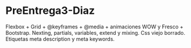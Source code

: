# PreEntrega3-Diaz
Flexbox + Grid + @keyframes + @media + animaciones WOW y Fresco + Bootstrap.
Nexting, partials, variables, extend y mixing. Css viejo borrado.
Etiquetas meta description y meta keywords.
